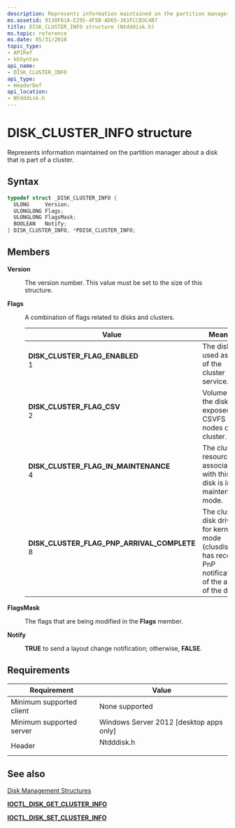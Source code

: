 ```yaml
---
description: Represents information maintained on the partition manager about a disk that is part of a cluster.
ms.assetid: 9138F61A-E295-4F5B-AD65-361FCCB3C4B7
title: DISK_CLUSTER_INFO structure (Ntdddisk.h)
ms.topic: reference
ms.date: 05/31/2018
topic_type: 
- APIRef
- kbSyntax
api_name: 
- DISK_CLUSTER_INFO
api_type: 
- HeaderDef
api_location: 
- Ntdddisk.h
---
```


# DISK\_CLUSTER\_INFO structure

Represents information maintained on the partition manager about a disk that is part of a cluster.

## Syntax


```C++
typedef struct _DISK_CLUSTER_INFO {
  ULONG     Version;
  ULONGLONG Flags;
  ULONGLONG FlagsMask;
  BOOLEAN   Notify;
} DISK_CLUSTER_INFO, *PDISK_CLUSTER_INFO;
```



## Members

<dl> <dt>

**Version**
</dt> <dd>

The version number. This value must be set to the size of this structure.

</dd> <dt>

**Flags**
</dt> <dd>

A combination of flags related to disks and clusters.



| Value                                                                                                                                                                                                                                                                                               | Meaning                                                                                                                 |
|-----------------------------------------------------------------------------------------------------------------------------------------------------------------------------------------------------------------------------------------------------------------------------------------------------|-------------------------------------------------------------------------------------------------------------------------|
| <span id="DISK_CLUSTER_FLAG_ENABLED"></span><span id="disk_cluster_flag_enabled"></span><dl> <dt>**DISK\_CLUSTER\_FLAG\_ENABLED**</dt> <dt>1</dt> </dl>                                          | The disk is used as part of the cluster service.<br/>                                                             |
| <span id="DISK_CLUSTER_FLAG_CSV"></span><span id="disk_cluster_flag_csv"></span><dl> <dt>**DISK\_CLUSTER\_FLAG\_CSV**</dt> <dt>2</dt> </dl>                                                      | Volumes on the disk are exposed by CSVFS on all nodes of the cluster.<br/>                                        |
| <span id="DISK_CLUSTER_FLAG_IN_MAINTENANCE"></span><span id="disk_cluster_flag_in_maintenance"></span><dl> <dt>**DISK\_CLUSTER\_FLAG\_IN\_MAINTENANCE**</dt> <dt>4</dt> </dl>                    | The cluster resource associated with this disk is in maintenance mode.<br/>                                       |
| <span id="DISK_CLUSTER_FLAG_PNP_ARRIVAL_COMPLETE"></span><span id="disk_cluster_flag_pnp_arrival_complete"></span><dl> <dt>**DISK\_CLUSTER\_FLAG\_PNP\_ARRIVAL\_COMPLETE**</dt> <dt>8</dt> </dl> | The cluster disk driver for kernel mode (clusdisk) has received PnP notification of the arrival of the disk.<br/> |



 

</dd> <dt>

**FlagsMask**
</dt> <dd>

The flags that are being modified in the **Flags** member.

</dd> <dt>

**Notify**
</dt> <dd>

**TRUE** to send a layout change notification; otherwise, **FALSE**.

</dd> </dl>

## Requirements



| Requirement | Value |
|-------------------------------------|---------------------------------------------------------------------------------------|
| Minimum supported client<br/> | None supported<br/>                                                             |
| Minimum supported server<br/> | Windows Server 2012 \[desktop apps only\]<br/>                                  |
| Header<br/>                   | <dl> <dt>Ntdddisk.h</dt> </dl> |



## See also

<dl> <dt>

[Disk Management Structures](disk-management-structures.md)
</dt> <dt>

[**IOCTL\_DISK\_GET\_CLUSTER\_INFO**](ioctl-disk-get-cluster-info.md)
</dt> <dt>

[**IOCTL\_DISK\_SET\_CLUSTER\_INFO**](ioctl-disk-set-cluster-info.md)
</dt> </dl>

 

 




